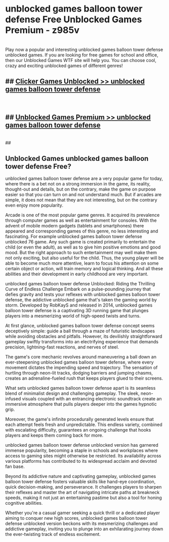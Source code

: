 # unblocked games balloon tower defense  Free Unblocked Games Premium - z985v <br>
<br>
Play now a popular and interesting unblocked games balloon tower defense unblocked games. If you are looking for free games for school and office, then our Unblocked Games WTF site will help you. You can choose cool, crazy and exciting unblocked games of different genres!


## ##  [Clicker Games Unblocked >> unblocked games balloon tower defense](http://freeplayer.one?title=unblocked_games_balloon_tower_defense&ref=UGames)
  <br>

##  ## [Unblocked Games Premium >> unblocked games balloon tower defense](http://freeplayer.one?title=unblocked_games_balloon_tower_defense&ref=UGames)
  <br>
  ##



## Unblocked Games unblocked games balloon tower defense Free?

unblocked games balloon tower defense are a very popular game for today, where there is a bet not on a strong immersion in the game, its reality, thought-out and details, but on the contrary, make the game on purpose easier so that you can turn on and not understand much. But if arcades are simple, it does not mean that they are not interesting, but on the contrary even enjoy more popularity.

Arcade is one of the most popular game genres. It acquired its prevalence through computer games as well as entertainment for consoles. With the advent of mobile modern gadgets (tablets and smartphones) there appeared and corresponding games of this genre, no less interesting and fascinating. For example unblocked games balloon tower defense unblocked 76 game. Any such game is created primarily to entertain the child (or even the adult), as well as to give him positive emotions and good mood. But the right approach to such entertainment may well make them not only exciting, but also useful for the child. Thus, the young player will be able to become much more attentive, learn to focus his attention on some certain object or action, will train memory and logical thinking. And all these abilities and their development in early childhood are very important.

unblocked games balloon tower defense Unblocked: Riding the Thrilling Curve of Endless Challenge
Embark on a pulse-pounding journey that defies gravity and tests your reflexes with unblocked games balloon tower defense, the addictive unblocked game that's taken the gaming world by storm. Developed by RobKayS and released in 2014, unblocked games balloon tower defense is a captivating 3D running game that plunges players into a mesmerizing world of high-speed twists and turns.

At first glance, unblocked games balloon tower defense concept seems deceptively simple: guide a ball through a maze of futuristic landscapes while avoiding obstacles and pitfalls. However, its devilishly straightforward gameplay swiftly transforms into an electrifying experience that demands precision, lightning-fast reactions, and nerves of steel.

The game's core mechanic revolves around maneuvering a ball down an ever-steepening unblocked games balloon tower defense, where every movement dictates the impending speed and trajectory. The sensation of hurtling through neon-lit tracks, dodging barriers and jumping chasms, creates an adrenaline-fueled rush that keeps players glued to their screens.

What sets unblocked games balloon tower defense apart is its seamless blend of minimalist design and challenging gameplay. The sleek, neon-infused visuals coupled with an entrancing electronic soundtrack create an immersive atmosphere that pulls players deeper into the games hypnotic grip.

Moreover, the game's infinite procedurally generated levels ensure that each attempt feels fresh and unpredictable. This endless variety, combined with escalating difficulty, guarantees an ongoing challenge that hooks players and keeps them coming back for more.

unblocked games balloon tower defense unblocked version has garnered immense popularity, becoming a staple in schools and workplaces where access to gaming sites might otherwise be restricted. Its availability across various platforms has contributed to its widespread acclaim and devoted fan base.

Beyond its addictive nature and captivating gameplay, unblocked games balloon tower defense fosters valuable skills like hand-eye coordination, quick decision-making, and perseverance. It challenges players to sharpen their reflexes and master the art of navigating intricate paths at breakneck speeds, making it not just an entertaining pastime but also a tool for honing cognitive abilities.

Whether you're a casual gamer seeking a quick thrill or a dedicated player aiming to conquer new high scores, unblocked games balloon tower defense unblocked version beckons with its mesmerizing challenges and addictive gameplay, inviting you to plunge into an exhilarating journey down the ever-twisting track of endless excitement.
